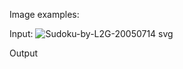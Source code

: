 Image examples: 

Input: 
![Sudoku-by-L2G-20050714 svg](https://github.com/trishaganesh/Leetcode-Problems/assets/43594876/f9864b9f-94f8-4bf7-8177-8e4def4e4238)

Output
